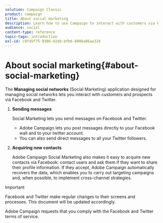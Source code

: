 ```yaml
---
solution: Campaign Classic
product: campaign
title: About social marketing
description: Learn how to use Campaign to interact with customers via Facebook and Twitter.
audience: social
content-type: reference
topic-tags: introduction
exl-id: c8fd5f75-9386-42dd-bfb6-8086a86aa324
---
```

# About social marketing{#about-social-marketing}

The **Managing social networks** (Social Marketing) application designed for managing social networks lets you interact with customers and prospects via Facebook and Twitter.

1. **Sending messages**

   Social Marketing lets you send messages on Facebook and Twitter.

    * Adobe Campaign lets you post messages directly to your Facebook wall and to your twitter account. 
    * You can also send direct messages to all your Twitter followers.

1. **Acquiring new contacts**

   Adobe Campaign Social Marketing also makes it easy to acquire new contacts via Facebook: contact users and ask them if they want to share their profile information. If they accept, Adobe Campaign automatically recovers the data, which enables you to carry out targeting campaigns and, when possible, to implement cross-channel strategies.

>[!IMPORTANT]
>
>Facebook and Twitter make regular changes to their screens and processes. This document will be updated accordingly.
>
>Adobe Campaign requests that you comply with the Facebook and Twitter terms of service.
